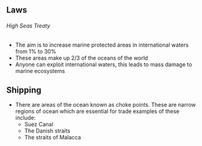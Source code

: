 ## Laws
###### High Seas Treaty
- The aim is to increase marine protected areas in international waters from 1% to 30%
- These areas make up 2/3 of the oceans of the world
- Anyone can exploit international waters, this leads to mass damage to marine ecosystems

## Shipping
- There are areas of the ocean known as choke points. These are narrow regions of ocean which are essential for trade examples of these include:
    - Suez Canal
    - The Danish straits
    - The straits of Malacca
